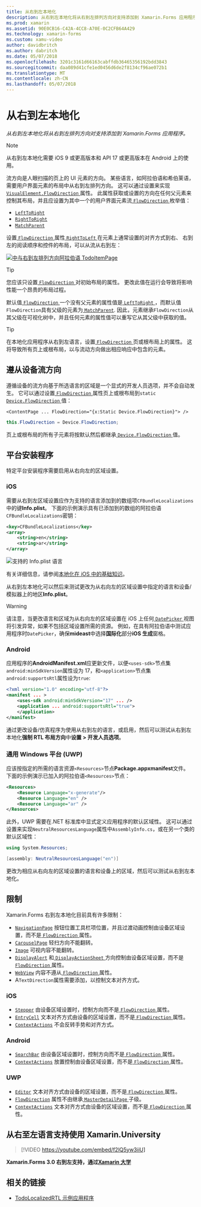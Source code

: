```yaml
---
title: 从右到左本地化
description: 从右到左本地化将从右到左排列方向对支持添加到 Xamarin.Forms 应用程序。
ms.prod: xamarin
ms.assetid: 90E0CB16-C42A-4CC8-A70E-0C2CFB64A429
ms.technology: xamarin-forms
ms.custom: xamu-video
author: davidbritch
ms.author: dabritch
ms.date: 05/07/2018
ms.openlocfilehash: 3201c3161d66163cabffdb36465356192bdd3843
ms.sourcegitcommit: daa089d41cfe1ed0456d6de2f8134cf96ae072b1
ms.translationtype: MT
ms.contentlocale: zh-CN
ms.lasthandoff: 05/07/2018
---
```

# <a name="right-to-left-localization"></a>从右到左本地化

_从右到左本地化将从右到左排列方向对支持添加到 Xamarin.Forms 应用程序。_

> [!NOTE]
> 从右到左本地化需要 iOS 9 或更高版本和 API 17 或更高版本在 Android 上的使用。

流方向是人眼扫描的页上的 UI 元素的方向。 某些语言，如阿拉伯语和希伯莱语，需要用户界面元素的布局中从右到左排列方向。 这可以通过设置来实现[ `VisualElement.FlowDirection` ](xref:Xamarin.Forms.VisualElement.FlowDirection)属性。 此属性获取或设置的方向在任何父元素来控制其布局，并且应设置为其中一个的用户界面元素流[ `FlowDirection` ](xref:Xamarin.Forms.FlowDirection)枚举值：

- [`LeftToRight`](xref:Xamarin.Forms.FlowDirection.LeftToRight)
- [`RightToRight`](xref:Xamarin.Forms.FlowDirection.RightToLeft)
- [`MatchParent`](xref:Xamarin.Forms.FlowDirection.MatchParent)

设置[ `FlowDirection` ](xref:Xamarin.Forms.VisualElement.FlowDirection)属性[ `RightToLeft` ](xref:Xamarin.Forms.FlowDirection.RightToLeft)在元素上通常设置的对齐方式到右、 右到左的阅读顺序和控件的布局，可以从流从右到左：

[![中与右到左排列方向阿拉伯语 TodoItemPage](rtl-images/TodoItemPage-Arabic.png "中使用从右到左排列方向阿拉伯语 TodoItemPage")](rtl-images/TodoItemPage-Arabic-Large.png#lightbox "TodoItemPage 以阿拉伯数字表示与右到左排列方向")

> [!TIP]
> 您应该只设置[ `FlowDirection` ](xref:Xamarin.Forms.VisualElement.FlowDirection)对初始布局的属性。 更改此值在运行会导致将影响性能一个昂贵的布局过程。

默认值[ `FlowDirection` ](xref:Xamarin.Forms.VisualElement.FlowDirection)一个没有父元素的属性值是[ `LeftToRight` ](xref:Xamarin.Forms.FlowDirection.LeftToRight)，而默认值`FlowDirection`具有父级的元素为[ `MatchParent`](xref:Xamarin.Forms.FlowDirection.MatchParent). 因此，元素继承`FlowDirection`从其父级在可视化树中，并且任何元素的属性值可以重写它从其父级中获取的值。

> [!TIP]
> 在本地化应用程序从右到左语言，设置[ `FlowDirection` ](xref:Xamarin.Forms.VisualElement.FlowDirection)页或根布局上的属性。 这将导致所有页上或根布局，以与流动方向做出相应响应中包含的元素。

## <a name="respecting-device-flow-direction"></a>遵从设备流方向

遵循设备的流方向基于所选语言的区域是一个显式的开发人员选项，并不会自动发生。 它可以通过设置[ `FlowDirection` ](xref:Xamarin.Forms.VisualElement.FlowDirection)属性页上或根布局到`static` [ `Device.FlowDirection` ](xref:Xamarin.Forms.Device.FlowDirection)值：

```xaml
<ContentPage ... FlowDirection="{x:Static Device.FlowDirection}"> />
```

```csharp
this.FlowDirection = Device.FlowDirection;
```

页上或根布局的所有子元素将按默认然后都继承[ `Device.FlowDirection` ](xref:Xamarin.Forms.Device.FlowDirection)值。

## <a name="platform-setup"></a>平台安装程序

特定平台安装程序需要启用从右向左的区域设置。

### <a name="ios"></a>iOS

需要从右到左区域设置应作为支持的语言添加到的数组项`CFBundleLocalizations`中的键**Info.plist**。 下面的示例演示具有已添加到的数组的阿拉伯语`CFBundleLocalizations`密钥：

```xml
<key>CFBundleLocalizations</key>
<array>
    <string>en</string>
    <string>ar</string>
</array>
```

![支持的 Info.plist 语言](rtl-images/ios-locales.png "Info.plist 支持的语言")

有关详细信息，请参阅[本地化在 iOS 中的基础知识](https://docs.microsoft.com/en-gb/xamarin/ios/app-fundamentals/localization/#localization-basics-in-ios)。

从右到左本地化可以然后来测试更改为从右向左的区域设置中指定的语言和设备/模拟器上的地区**Info.plist**。

> [!WARNING]
> 请注意，当更改语言和区域为从右向左的区域设置在 iOS 上任何[ `DatePicker` ](xref:Xamarin.Forms.DatePicker)视图将引发异常，如果不包括区域设置所需的资源。 例如，在具有阿拉伯语中测试应用程序时`DatePicker`，确保**mideast**中选择**国际化**部分**iOS 生成**窗格。

### <a name="android"></a>Android

应用程序的**AndroidManifest.xml**应更新文件，以便`<uses-sdk>`节点集`android:minSdkVersion`属性设为 17，和`<application>`节点集`android:supportsRtl`属性设为`true`:

```xml
<?xml version="1.0" encoding="utf-8"?>
<manifest ... >
    <uses-sdk android:minSdkVersion="17" ... />
    <application ... android:supportsRtl="true">
    </application>
</manifest>
```

通过更改设备/仿真程序为使用从右到左的语言，或启用，然后可以测试从右到左本地化**强制 RTL 布局方向**中**设置 > 开发人员选项**。

### <a name="universal-windows-platform-uwp"></a>通用 Windows 平台 (UWP)

应该按指定的所需的语言资源`<Resources>`节点**Package.appxmanifest**文件。 下面的示例演示已加入的阿拉伯语`<Resources>`节点：

```xml
<Resources>
    <Resource Language="x-generate"/>
    <Resource Language="en" />
    <Resource Language="ar" />
</Resources>
```

此外，UWP 需要在.NET 标准库中显式定义应用程序的默认区域性。 这可以通过设置来实现`NeutralResourcesLanguage`属性中`AssemblyInfo.cs`，或在另一个类的默认区域性：

```csharp
using System.Resources;

[assembly: NeutralResourcesLanguage("en")]
```

更改为相应从右向左的区域设置的语言和设备上的区域，然后可以测试从右到左本地化。

## <a name="limitations"></a>限制

Xamarin.Forms 右到左本地化目前具有许多限制：

- [`NavigationPage`](xref:Xamarin.Forms.NavigationPage) 按钮位置工具栏项位置，并且过渡动画控制由设备区域设置，而不是[ `FlowDirection` ](xref:Xamarin.Forms.VisualElement.FlowDirection)属性。
- [`CarouselPage`](xref:Xamarin.Forms.CarouselPage) 轻扫方向不能翻转。
- [`Image`](xref:Xamarin.Forms.Image) 可视内容不能翻转。
- [`DisplayAlert`](https://developer.xamarin.com/api/member/Xamarin.Forms.Page.DisplayAlert/p/System.String/System.String/System.String/) 和[ `DisplayActionSheet` ](https://developer.xamarin.com/api/member/Xamarin.Forms.Page.DisplayActionSheet/p/System.String/System.String/System.String/System.String[]/)方向控制由设备区域设置，而不是[ `FlowDirection` ](xref:Xamarin.Forms.VisualElement.FlowDirection)属性。
- [`WebView`](xref:Xamarin.Forms.WebView) 内容不遵从[ `FlowDirection` ](xref:Xamarin.Forms.VisualElement.FlowDirection)属性。
- A`TextDirection`属性需要添加，以控制文本对齐方式。

### <a name="ios"></a>iOS

- [`Stepper`](xref:Xamarin.Forms.Stepper) 由设备区域设置时，控制方向而不是[ `FlowDirection` ](xref:Xamarin.Forms.VisualElement.FlowDirection)属性。
- [`EntryCell`](xref:Xamarin.Forms.EntryCell) 文本对齐方式由设备的区域设置，而不是[ `FlowDirection` ](xref:Xamarin.Forms.VisualElement.FlowDirection)属性。
- [`ContextActions`](xref:Xamarin.Forms.Cell.ContextActions) 不会反转手势和对齐方式。

### <a name="android"></a>Android

- [`SearchBar`](xref:Xamarin.Forms.SearchBar) 由设备区域设置时，控制方向而不是[ `FlowDirection` ](xref:Xamarin.Forms.VisualElement.FlowDirection)属性。
- [`ContextActions`](xref:Xamarin.Forms.Cell.ContextActions) 放置控制由设备区域设置，而不是[ `FlowDirection` ](xref:Xamarin.Forms.VisualElement.FlowDirection)属性。

### <a name="uwp"></a>UWP

- [`Editor`](xref:Xamarin.Forms.Editor) 文本对齐方式由设备的区域设置，而不是[ `FlowDirection` ](xref:Xamarin.Forms.VisualElement.FlowDirection)属性。
- [`FlowDirection`](xref:Xamarin.Forms.VisualElement.FlowDirection) 属性不由继承[ `MasterDetailPage` ](xref:Xamarin.Forms.MasterDetailPage)子级。
- [`ContextActions`](xref:Xamarin.Forms.Cell.ContextActions) 文本对齐方式由设备的区域设置，而不是[ `FlowDirection` ](xref:Xamarin.Forms.VisualElement.FlowDirection)属性。

## <a name="right-to-left-language-support-with-xamarinuniversity"></a>从右至左语言支持使用 Xamarin.University

> [!VIDEO https://youtube.com/embed/f2lQ5yw3iiU]

**Xamarin.Forms 3.0 右到左支持，通过[Xamarin 大学](https://university.xamarin.com/)**

## <a name="related-links"></a>相关的链接

- [TodoLocalizedRTL 示例应用程序](https://developer.xamarin.com/samples/xamarin-forms/TodoLocalizedRTL/)
